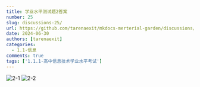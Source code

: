 ```yaml
---
title: 学业水平测试题2答案
number: 25
slug: discussions-25/
url: https://github.com/tarenaexit/mkdocs-merterial-garden/discussions/25
date: 2024-06-30
authors: [tarenaexit]
categories: 
  - 1.1-信息
comments: true
tags: ['1.1.1-高中信息技术学业水平考试']
---
```


![2-1](https://cdn.ccsyue.com/picx-images-hosting/master/2024/06/2-1.39l1xxxhqw.webp)
![2-2](https://cdn.ccsyue.com/picx-images-hosting/master/2024/06/2-2.7p5wpwa28.webp)
